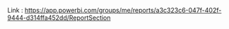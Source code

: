 Link : https://app.powerbi.com/groups/me/reports/a3c323c6-047f-402f-9444-d314ffa452dd/ReportSection
